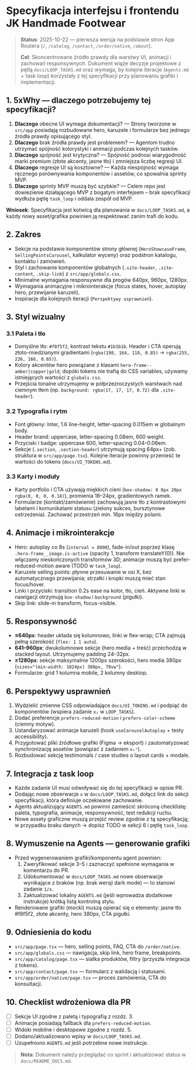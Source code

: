 # Specyfikacja interfejsu i frontendu JK Handmade Footwear

> **Status**: 2025-10-22 — pierwsza wersja na podstawie stron App Routera (`/`, `/catalog`, `/contact`, `/order/native`, `/about`).
>
> **Cel**: Skoncentrowane źródło prawdy dla warstwy UI, animacji i zachowań responsywnych. Dokument wiąże decyzje projektowe z pętlą `docs/LOOP_TASKS.md` oraz wymaga, by kolejne iteracje (`Agents.md` + task loop) korzystały z tej specyfikacji przy planowaniu grafiki i implementacji.

## 1. 5xWhy — dlaczego potrzebujemy tej specyfikacji?
1. **Dlaczego** obecne UI wymaga dokumentacji? — Strony tworzone w `src/app` posiadają rozbudowane hero, karuzele i formularze bez jednego źródła prawdy opisującego styl.
2. **Dlaczego** brak źródła prawdy jest problemem? — Agentom trudno utrzymać spójność kolorystyki i animacji podczas kolejnych tasków.
3. **Dlaczego** spójność jest krytyczna? — Spójność podnosi wiarygodność marki premium (złote akcenty, jasne tło) i zmniejsza liczbę regresji UI.
4. **Dlaczego** regresje UI są kosztowne? — Każda niespójność wymaga ręcznego porównywania komponentów i assetów, co spowalnia sprinty MVP.
5. **Dlaczego** sprinty MVP muszą być szybkie? — Celem repo jest dowiezienie działającego MVP z bogatym interfejsem – brak specyfikacji wydłuża pętlę `task_loop` i oddala zespół od MVP.

**Wniosek**: Specyfikacja jest kotwicą dla planowania w `docs/LOOP_TASKS.md`, a każdy nowy asset/grafika powinien ją respektować zanim trafi do kodu.

## 2. Zakres
- Sekcje na podstawie komponentów strony głównej (`HeroShowcaseFrame`, `SellingPointsCarousel`, kalkulator wyceny) oraz podstron katalogu, kontaktu i zamówień.
- Styl i zachowanie komponentów globalnych (`.site-header`, `.site-content`, `.skip-link`) z `src/app/globals.css`.
- Minimalne wymagania responsywne dla progów 640px, 960px, 1280px.
- Wymagania animacyjne i mikrointerakcje (focus states, hover, autoplay hero, przewijanie karuzeli).
- Inspiracje dla kolejnych iteracji (`Perspektywy usprawnień`).

## 3. Styl wizualny
### 3.1 Paleta i tło
- Domyślne tło: `#f8f5f2`, kontrast tekstu `#1b1b1b`. Header i CTA operują złoto-miedzianymi gradientami (`rgba(198, 164, 110, 0.85)` → `rgba(255, 226, 166, 0.65)`).
- Kolory akcentów hero powiązane z klasami `hero-frame--amber|copper|gold`; dopóki tokens nie trafią do CSS variables, używamy istniejących wartości z `globals.css`.
- Przejścia tonalne utrzymujemy w półprzezroczystych warstwach nad ciemnym tłem (np. `background: rgba(17, 17, 17, 0.72)` dla `.site-header`).

### 3.2 Typografia i rytm
- Font główny: Inter, 1.6 line-height, letter-spacing 0.015em w globalnym body.
- Header brand: uppercase, letter-spacing 0.08em, 600 weight.
- Przyciski i badge: uppercase 600, letter-spacing 0.04–0.06em.
- Sekcje (`.section`, `.section-header`) utrzymują spacing 64px+ (zob. struktura w `src/app/page.tsx`). Kolejne iteracje powinny przenieść te wartości do tokens (`docs/UI_TOKENS.md`).

### 3.3 Karty i moduły
- Karty portfolio i CTA używają miękkich cieni (`box-shadow: 0 8px 20px rgba(0, 0, 0, 0.18)`), promienia 16–24px, gradientowych ramek.
- Formularze (kontakt/zamówienie) zachowują jasne tło z kontrastowymi labelami i komunikatami statusu (zielony sukces, bursztynowe ostrzeżenia). Zachować przestrzeń min. 16px między polami.

## 4. Animacje i mikrointerakcje
- Hero: autoplay co 8s (`interval = 8000`), fade-in/out poprzez klasę `.hero-frame__image.is-active` (opacity 1, transform translateY(0)). Nie włączamy nieskończonych transformów 3D; animacje muszą być prefer-reduced-motion aware (TODO w `task_loop`).
- Karuzele selling points: płynne przesuwanie w osi X, bez automatycznego przewijania; strzałki i kropki muszą mieć stan focus/hover.
- Linki i przyciski: transition 0.2s ease na kolor, tło, cień. Aktywne linki w nawigacji otrzymują `box-shadow` i `background` (pigułki).
- Skip link: slide-in transform, focus-visible.

## 5. Responsywność
- **≤640px**: header układa się kolumnowo, linki w flex-wrap; CTA zajmują pełną szerokość (`flex: 1 1 auto`).
- **641–960px**: dwukolumnowe sekcje (hero media + treść) przechodzą w stacked layout. Utrzymujemy padding 24–32px.
- **≥1280px**: sekcje maksymalnie 1200px szerokości, hero media 380px (`sizes="(min-width: 1024px) 380px, 70vw"`).
- Formularze: grid 1 kolumna mobile, 2 kolumny desktop.

## 6. Perspektywy usprawnień
1. Wydzielić zmienne CSS odpowiadające `docs/UI_TOKENS.md` i podpiąć do komponentów (wspiera zadanie `x₁` w `LOOP_TASKS`).
2. Dodać preferencje `prefers-reduced-motion` i `prefers-color-scheme` (ciemny motyw).
3. Ustandaryzować animacje karuzeli (hook `useCarouselAutoplay` + testy accessibility).
4. Przygotować pliki źródłowe grafiki (Figma → eksport) i zautomatyzować synchronizację assetów (powiązać z zadaniem `x₁ˣ`).
5. Rozbudować sekcję testimonials / case studies o layout cards + modale.

## 7. Integracja z task loop
- Każde zadanie UI musi odwoływać się do tej specyfikacji w opisie PR.
- Dodając nowe obserwacje `x` w `docs/LOOP_TASKS.md`, dołącz link do sekcji specyfikacji, która definiuje oczekiwane zachowanie.
- Agents aktualizujący `AGENTS.md` powinni zamieścić skróconą checklistę: paleta, typografia, animacje, responsywność, test redukcji ruchu.
- Nowe assety graficzne muszą przejść review zgodnie z tą specyfikacją; w przypadku braku danych → dopisz TODO w sekcji 6 i pętlę `task_loop`.

## 8. Wymuszenie na Agents — generowanie grafiki
- Przed wygenerowaniem grafiki/komponentu agent powinien:
  1. Zweryfikować sekcje 3–5 i zaznaczyć spełnione wymagania w komentarzu do PR.
  2. Udokumentować w `docs/LOOP_TASKS.md` nowe obserwacje wynikające z braków (np. brak wersji dark mode) — to stanowi zadanie `1/x`.
  3. Zaktualizować lokalny `AGENTS.md` (jeśli wprowadza dodatkowe instrukcje) krótką listą kontrolną stylu.
- Renderowane grafiki (mocki) muszą opierać się o elementy: jasne tło #f8f5f2, złote akcenty, hero 380px, CTA pigułki.

## 9. Odniesienia do kodu
- `src/app/page.tsx` — hero, selling points, FAQ, CTA do `/order/native`.
- `src/app/globals.css` — nawigacja, skip link, hero frame, breakpoints.
- `src/app/catalog/page.tsx` — siatka produktów, filtry (przyszła integracja z tokens).
- `src/app/contact/page.tsx` — formularz z walidacją i statusami.
- `src/app/order/native/page.tsx` — proces zamówienia, CTA do konsultacji.

## 10. Checklist wdrożeniowa dla PR
- [ ] Sekcje UI zgodne z paletą i typografią z rozdz. 3.
- [ ] Animacje posiadają fallback dla `prefers-reduced-motion`.
- [ ] Widoki mobilne i desktopowe zgodne z rozdz. 5.
- [ ] Dodano/aktualizowano wpisy w `docs/LOOP_TASKS.md`.
- [ ] Uzupełniono `AGENTS.md` jeśli potrzebne nowe instrukcje.

> **Nota**: Dokument należy przeglądać co sprint i aktualizować status w `docs/README_DOCS.md`.
